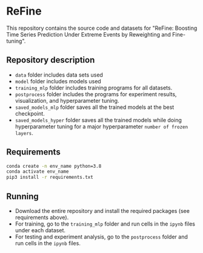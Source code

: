 # ReFine
This repository contains the source code and datasets for "ReFine: Boosting Time Series Prediction Under Extreme Events by Reweighting and Fine-tuning".

## Repository description
- `data` folder includes data sets used
- `model` folder includes models used
- `training_mlp` folder includes training programs for all datasets. 
- `postprocess` folder includes the programs for experiment results, visualization, and hyperparameter tuning.
- `saved_models_mlp` folder saves all the trained models at the best checkpoint.
- `saved_models_hyper` folder saves all the trained models while doing hyperparameter tuning for a major hyperparameter `number of frozen layers`.

## Requirements
```bash
conda create -n env_name python=3.8
conda activate env_name
pip3 install -r requirements.txt
```

## Running
- Download the entire repository and install the required packages (see requirements above).
- For training, go to the `training_mlp` folder and run cells in the `ipynb` files under each dataset.
- For testing and experiment analysis, go to the `postprocess` folder and run cells in the `ipynb` files.
